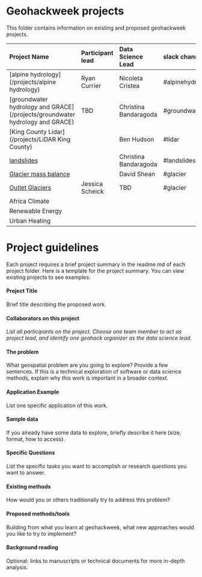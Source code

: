 # Geohackweek projects

This folder contains information on existing and proposed geohackweek projects. 

| Project Name| Participant lead | Data Science Lead | slack channel |
|:------|:-----------|:-------------|:--------------|
| [alpine hydrology](/projects/alpine hydrology) | Ryan Currier  | Nicoleta Cristea | #alpinehydrology  |
| [groundwater hydrology and GRACE](/projects/groundwater hydrology and GRACE) | TBD | Christina Bandaragoda | #groundwater | 
| [King County Lidar](/projects/LiDAR King County) |   | Ben Hudson | #lidar |
| [landslides](/projects/landslides)  | | Christina Bandaragoda | #landslides |
| [Glacier mass balance](/projects/glaciers) |  | David Shean | #glacier |
| [Outlet Glaciers](/projects/outlet_glaciers) | Jessica Scheick | TBD | #glacier |
| Africa Climate | | | |   
| Renewable Energy | | | |
| Urban Heating | |  |  |


# Project guidelines

Each project requires a brief project summary in the readme.md of each project folder. Here is a template for the project summary. You can view existing projects to see examples.

#### Project Title

Brief title describing the proposed work.

#### Collaborators on this project

_List all participants on the project. Choose one team member to act as project lead, and identify one geohack organizer as the data science lead._

#### The problem

What geospatial problem are you going to explore? Provide a few sentences. If this is a technical exploration of software or data science methods, explain why this work is important in a broader context.

#### Application Example

List one specific application of this work.

#### Sample data   

If you already have some data to explore, briefly describe it here (size, format, how to access).

#### Specific Questions 

List the specific tasks you want to accomplish or research questions you want to answer.

#### Existing methods

How would you or others traditionally try to address this problem?

#### Proposed methods/tools

Building from what you learn at geohackweek, what new approaches would you like to try to implement?

#### Background reading

Optional: links to manuscripts or technical documents for more in-depth analysis.

 

